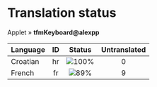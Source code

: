 # Translation status
Applet &#187; **tfmKeyboard@alexpp**

Language | ID | Status | Untranslated
---------|:--:|:------:|:-----------:
Croatian | hr | ![100%](http://progressed.io/bar/100) | 0
French | fr | ![89%](http://progressed.io/bar/89) | 9
